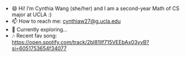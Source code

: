 - 😄 Hi! I’m Cynthia Wang (she/her) and I am a second-year Math of CS major at UCLA :)
- 📫 How to reach me: cynthiaw27@g.ucla.edu 
- 🌱 Currently exploring... 
- 🎶 Recent fav song: https://open.spotify.com/track/2bl81llf715VEEbAx03yvB?si=6051753654f34077

<!---
cynthiaw27/cynthiaw27 is a ✨ special ✨ repository because its `README.md` (this file) appears on your GitHub profile.
You can click the Preview link to take a look at your changes.
--->
